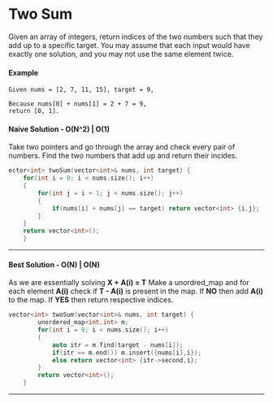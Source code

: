 # Two Sum

Given an array of integers, return indices of the two numbers such that they add up to a specific target. You may assume that each input would have exactly one solution, and you may not use the same element twice.

#### Example
```
Given nums = [2, 7, 11, 15], target = 9,

Because nums[0] + nums[1] = 2 + 7 = 9,
return [0, 1].
```

#### __Naive Solution - O(N^2) | O(1)__

Take two pointers and go through the array and check every pair of numbers. Find the two numbers that add up and return their incides.

```C++
ector<int> twoSum(vector<int>& nums, int target) {
    for(int i = 0; i < nums.size(); i++)
    {
        for(int j = i + 1; j < nums.size(); j++)
        {
            if(nums[i] + nums[j] == target) return vector<int> {i,j};
        }
    }
    return vector<int>();
    }
```
---

#### __Best Solution - O(N) | O(N)__

As we are essentially solving __X + A(i) = T__
Make a unordred_map and for each element __A(i)__ check if __T - A(i)__ is present in the map. If __NO__ then add __A(i)__ to the map. If __YES__ then return respective indices.

```C++
vector<int> twoSum(vector<int>& nums, int target) {
        unordered_map<int,int> m;
        for(int i = 0; i < nums.size(); i++)
        {
            auto itr = m.find(target - nums[i]);
            if(itr == m.end()) m.insert({nums[i],i});
            else return vector<int> {itr->second,i};
        }
        return vector<int>();
    }
```
---
